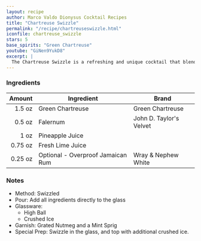 ```yaml
---
layout: recipe
author: Marco Valdo Dionysus Cocktail Recipes
title: "Chartreuse Swizzle"
permalink: "/recipe/chartreuseswizzle.html"
iconfile: chartreuse_swizzle
stars: 5
base_spirits: "Green Chartreuse"
youtube: "GiNen9YukD8"
excerpt: |
  The Chartreuse Swizzle is a refreshing and unique cocktail that blends the herbal sweetness of Chartreuse with the tropical flavors of pineapple and lime.
---
```


### Ingredients

|  Amount | Ingredient                        | Brand                   |
| ------: | --------------------------------- | ----------------------- |
|  1.5 oz | Green Chartreuse                  | Green Chartreuse        |
|  0.5 oz | Falernum                          | John D. Taylor's Velvet |
|    1 oz | Pineapple Juice                   |
| 0.75 oz | Fresh Lime Juice                  |
| 0.25 oz | Optional - Overproof Jamaican Rum | Wray & Nephew White     |

### Notes

- Method: Swizzled
- Pour: Add all ingredients directly to the glass
- Glassware:
  - High Ball
  - Crushed Ice
- Garnish: Grated Nutmeg and a Mint Sprig
- Special Prep: Swizzle in the glass, and top with additional crushed ice.

